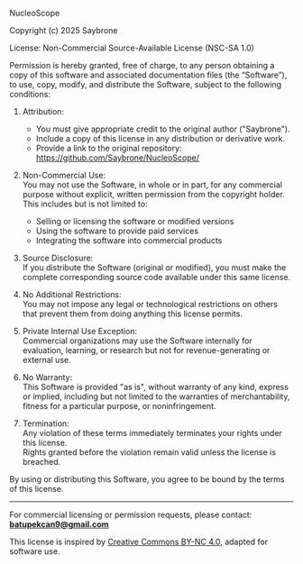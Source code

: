 NucleoScope 

Copyright (c) 2025 Saybrone

License: Non-Commercial Source-Available License (NSC-SA 1.0)

Permission is hereby granted, free of charge, to any person obtaining a copy
of this software and associated documentation files (the “Software”), to use,
copy, modify, and distribute the Software, subject to the following conditions:

1. Attribution:  
   - You must give appropriate credit to the original author ("Saybrone").
   - Include a copy of this license in any distribution or derivative work.
   - Provide a link to the original repository: https://github.com/Saybrone/NucleoScope/

2. Non-Commercial Use:   
   You may not use the Software, in whole or in part, for any commercial purpose without explicit, written permission from the copyright holder.  
   This includes but is not limited to:  
   - Selling or licensing the software or modified versions  
   - Using the software to provide paid services  
   - Integrating the software into commercial products

3. Source Disclosure:    
   If you distribute the Software (original or modified), you must make the complete corresponding source code available under this same license.

4. No Additional Restrictions:    
   You may not impose any legal or technological restrictions on others that prevent them from doing anything this license permits.

5. Private Internal Use Exception:      
   Commercial organizations may use the Software internally for evaluation, learning, or research but not for revenue-generating or external use.

6. No Warranty:    
   This Software is provided "as is", without warranty of any kind, express or implied, including but not limited to the warranties of merchantability, fitness for a particular    purpose, or noninfringement.

7. Termination:      
   Any violation of these terms immediately terminates your rights under this license.  
   Rights granted before the violation remain valid unless the license is breached.

By using or distributing this Software, you agree to be bound by the terms of this license.

---

For commercial licensing or permission requests, please contact:  
**batupekcan9@gmail.com**

This license is inspired by [Creative Commons BY-NC 4.0](https://creativecommons.org/licenses/by-nc/4.0/), adapted for software use.
